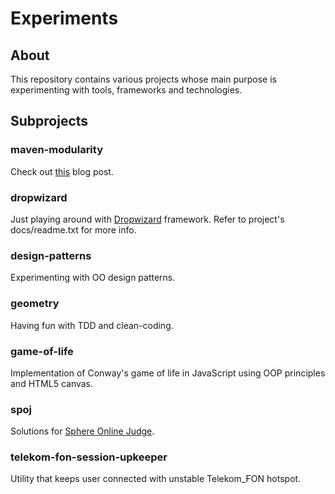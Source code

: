 # Experiments

## About

This repository contains various projects whose main purpose is experimenting with tools, frameworks and technologies.

## Subprojects

### maven-modularity

Check out [this](https://guligo.wordpress.com/2015/03/23/price-of-over-modularity-with-maven) blog post.

### dropwizard

Just playing around with [Dropwizard](http://www.dropwizard.io/) framework. Refer to project's docs/readme.txt for more info.

### design-patterns

Experimenting with OO design patterns.

### geometry

Having fun with TDD and clean-coding.

### game-of-life

Implementation of Conway's game of life in JavaScript using OOP principles and HTML5 canvas.

### spoj

Solutions for [Sphere Online Judge](http://spoj.com).

### telekom-fon-session-upkeeper

Utility that keeps user connected with unstable Telekom_FON hotspot.
